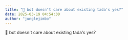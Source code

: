 ```yaml
---
title: "💭 bot doesn't care about existing tada's yes?"
date: 2025-03-19 04:54:30
author: "junglejimbo"
---
```


💭 bot doesn't care about existing tada's yes?